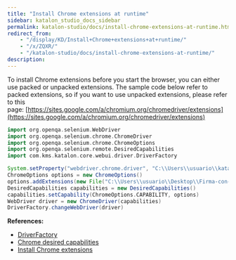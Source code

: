 ```yaml
---
title: "Install Chrome extensions at runtime" 
sidebar: katalon_studio_docs_sidebar
permalink: katalon-studio/docs/install-chrome-extensions-at-runtime.html 
redirect_from:
    - "/display/KD/Install+Chrome+extensions+at+runtime/"
    - "/x/ZQXR/"
    - "/katalon-studio/docs/install-chrome-extensions-at-runtime/"
description: 
---
```

To install Chrome extensions before you start the browser, you can either use packed or unpacked extensions. The sample code below refer to packed extensions, so if you want to use unpacked extensions, please refer to this page: [https://sites.google.com/a/chromium.org/chromedriver/extensions](https://sites.google.com/a/chromium.org/chromedriver/extensions)

```groovy
import org.openqa.selenium.WebDriver
import org.openqa.selenium.chrome.ChromeDriver
import org.openqa.selenium.chrome.ChromeOptions
import org.openqa.selenium.remote.DesiredCapabilities
import com.kms.katalon.core.webui.driver.DriverFactory

System.setProperty("webdriver.chrome.driver", "C:\\Users\\usuario\\katalon\\Test\\Driver\\chromedriver.exe");
ChromeOptions options = new ChromeOptions()
options.addExtensions(new File("C:\\Users\\usuario\\Desktop\\Firma-con-token.crx"))
DesiredCapabilities capabilities = new DesiredCapabilities()
capabilities.setCapability(ChromeOptions.CAPABILITY, options)
WebDriver driver = new ChromeDriver(capabilities)
DriverFactory.changeWebDriver(driver)
```

**References:**

*   [DriverFactory](https://api-docs.katalon.com/com/kms/katalon/core/webui/driver/DriverFactory.html)
*   [Chrome desired capabilities](http://chromedriver.chromium.org/capabilities)
*   [Install Chrome extensions](https://sites.google.com/a/chromium.org/chromedriver/extensions)